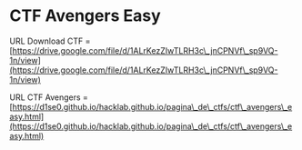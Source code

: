 # CTF Avengers Easy

URL Download CTF = [https://drive.google.com/file/d/1ALrKezZIwTLRH3c\_jnCPNVf\_sp9VQ-1n/view](https://drive.google.com/file/d/1ALrKezZIwTLRH3c\_jnCPNVf\_sp9VQ-1n/view)



URL CTF Avengers = [https://d1se0.github.io/hacklab.github.io/pagina\_de\_ctfs/ctf\_avengers\_easy.html](https://d1se0.github.io/hacklab.github.io/pagina\_de\_ctfs/ctf\_avengers\_easy.html)

